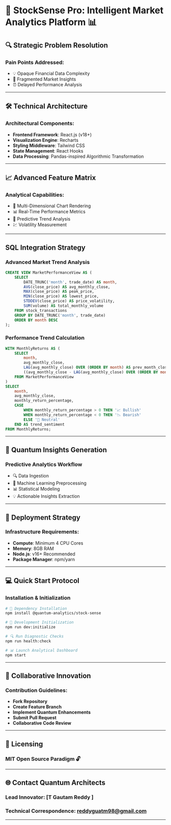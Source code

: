 # 🚀 StockSense Pro: Intelligent Market Analytics Platform 📊

## **🔍 Strategic Problem Resolution**
### Pain Points Addressed:
- 💡 Opaque Financial Data Complexity  
- 🧩 Fragmented Market Insights  
- ⏰ Delayed Performance Analysis  

---

## **🛠 Technical Architecture**
### **Architectural Components:**
- **Frontend Framework**: React.js (v18+)
- **Visualization Engine**: Recharts  
- **Styling Middleware**: Tailwind CSS  
- **State Management**: React Hooks  
- **Data Processing**: Pandas-inspired Algorithmic Transformation  

---

## **📈 Advanced Feature Matrix**
### **Analytical Capabilities:**
- 🔄 Multi-Dimensional Chart Rendering  
- 📊 Real-Time Performance Metrics  
- 🧮 Predictive Trend Analysis  
- 💹 Volatility Measurement  

---

## **SQL Integration Strategy**
### **Advanced Market Trend Analysis**  
```sql
CREATE VIEW MarketPerformanceView AS (
    SELECT 
        DATE_TRUNC('month', trade_date) AS month,
        AVG(close_price) AS avg_monthly_close,
        MAX(close_price) AS peak_price,
        MIN(close_price) AS lowest_price,
        STDDEV(close_price) AS price_volatility,
        SUM(volume) AS total_monthly_volume
    FROM stock_transactions
    GROUP BY DATE_TRUNC('month', trade_date)
    ORDER BY month DESC
);
```

### **Performance Trend Calculation**
```sql
WITH MonthlyReturns AS (
    SELECT 
        month,
        avg_monthly_close,
        LAG(avg_monthly_close) OVER (ORDER BY month) AS prev_month_close,
        ((avg_monthly_close - LAG(avg_monthly_close) OVER (ORDER BY month)) / LAG(avg_monthly_close) OVER (ORDER BY month)) * 100 AS monthly_return_percentage
    FROM MarketPerformanceView
)
SELECT 
    month,
    avg_monthly_close,
    monthly_return_percentage,
    CASE 
        WHEN monthly_return_percentage > 0 THEN '📈 Bullish'
        WHEN monthly_return_percentage < 0 THEN '📉 Bearish'
        ELSE '🔄 Neutral'
    END AS trend_sentiment
FROM MonthlyReturns;
```

---

## **🔬 Quantum Insights Generation**
### **Predictive Analytics Workflow**  
- 🔍 Data Ingestion  
- 🧠 Machine Learning Preprocessing  
- 📊 Statistical Modeling  
- 💡 Actionable Insights Extraction  

---

## **🚀 Deployment Strategy**
### **Infrastructure Requirements**:
- **Compute**: Minimum 4 CPU Cores  
- **Memory**: 8GB RAM  
- **Node.js**: v16+ Recommended  
- **Package Manager**: npm/yarn  

---

## **💻 Quick Start Protocol**
### **Installation & Initialization**
```bash
# 🔧 Dependency Installation
npm install @quantum-analytics/stock-sense

# 🚀 Development Initialization
npm run dev:initialize

# 🔍 Run Diagnostic Checks
npm run health:check

# 📊 Launch Analytical Dashboard
npm start
```

---

## **🤝 Collaborative Innovation**
### **Contribution Guidelines**:
- **Fork Repository**  
- **Create Feature Branch**  
- **Implement Quantum Enhancements**  
- **Submit Pull Request**  
- **Collaborative Code Review**  

---

## **📜 Licensing**
### **MIT Open Source Paradigm** 🔓  

---

## **🌐 Contact Quantum Architects**
### **Lead Innovator**: [T Gautam Reddy ]  
### **Technical Correspondence**: reddyguatm98@gmail.com 

---  

